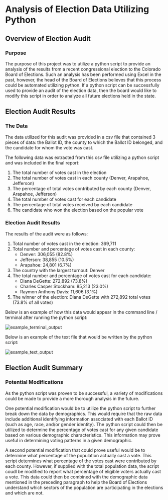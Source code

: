 # Analysis of Election Data Utilizing Python
## Overview of Election Audit
### Purpose
The purpose of this project was to utilize a python script to provide an analysis of the results from a recent congressional election to the Colorado Board of Elections. Such an analysis has been performed using Excel in the past, however, the head of the Board of Elections believes that this process could be automated utilizing python. If a python script can be successfully used to provide an audit of the election data, then the board would like to modify this script in order to analyze all future elections held in the state. 
## Election Audit Results
### The Data
The data utilized for this audit was provided in a csv file that contained 3 pieces of data: the Ballot ID, the county to which the Ballot ID belonged, and the candidate for whom the vote was cast. 

The following data was extracted from this csv file utilizing a python script and was included in the final report:
1. The total number of votes cast in the election
2. The total number of votes cast in each county (Denver, Arapahoe, Jefferson)
3. The percentage of total votes contributed by each county (Denver, Arapahoe, Jefferson)
4. The total number of votes cast for each candidate
5. The percentage of total votes received by each candidate
6. The candidate who won the election based on the popular vote
### Election Audit Results
The results of the audit were as follows:
1. Total number of votes cast in the election: 369,711
2. Total number and percentage of votes cast in each county:
    * Denver: 306,055 (82.8%)
    * Jefferson: 38,855 (10.5%)
    * Arapahoe: 24,801 (6.7%)
3. The country with the largest turnout: Denver
4. The total number and percentage of votes cast for each candidate:
    * Diana DeGette: 272,892 (73.8%)
    * Charles Casper Stockham: 85,213 (23.0%)
    * Raymon Anthony Davis: 11,606 (3.1%)
5. The winner of the election: Diana DeGette with 272,892 total votes (73.8% of all votes)

Below is an example of how this data would appear in the command line / terminal after running the python script:

![example_terminal_output](https://user-images.githubusercontent.com/104606662/170365693-25b31615-2ca2-447b-9f05-81f1bd4917fe.png)

Below is an example of the text file that would be written by the python script:

![example_text_output](https://user-images.githubusercontent.com/104606662/170365956-3b314ace-ce6b-45d2-b2b3-81dd1d26918d.png)

## Election Audit Summary
### Potential Modifications
As the python script was proven to be successful, a variety of modifications could be made to provide a more thorough analysis in the future.

One potential modification would be to utilize the python script to further break down the data by demographics. This would require that the raw data include additional identifying information associated with each Ballot ID (such as age, race, and/or gender identity). The python script could then be utilized to determine the percentage of votes cast for any given candidate based on various demographic characteristics. This information may prove useful in determining voting patterns in a given demographic. 

A second potential modification that could prove useful would be to determine what percentage of the population actually cast a vote. This script determines what percentage of the votes cast were contributed by each county. However, if supplied with the total population data, the script coudl be modified to report what percentage of eligible voters actually cast a vote. This data could then be combined with the demographic data mentioned in the preceding paragraph to help the Board of Elections understand which sectors of the population are participating in the elections and which are not.
